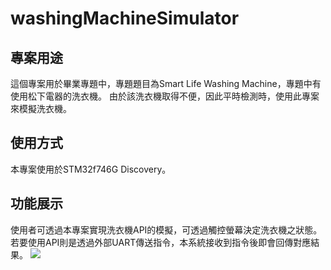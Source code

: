 # washingMachineSimulator

## 專案用途
這個專案用於畢業專題中，專題題目為Smart Life Washing Machine，專題中有使用松下電器的洗衣機。
由於該洗衣機取得不便，因此平時檢測時，使用此專案來模擬洗衣機。

## 使用方式
本專案使用於STM32f746G Discovery。

## 功能展示
使用者可透過本專案實現洗衣機API的模擬，可透過觸控螢幕決定洗衣機之狀態。若要使用API則是透過外部UART傳送指令，本系統接收到指令後即會回傳對應結果。
![](https://i.imgur.com/odeVMgb.png)
